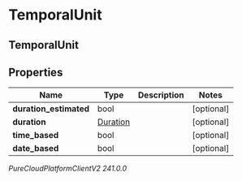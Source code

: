 # TemporalUnit

## TemporalUnit

## Properties

|Name | Type | Description | Notes|
|------------ | ------------- | ------------- | -------------|
| **duration_estimated** | bool |  | [optional] |
| **duration** | [Duration](Duration) |  | [optional] |
| **time_based** | bool |  | [optional] |
| **date_based** | bool |  | [optional] |



_PureCloudPlatformClientV2 241.0.0_
